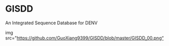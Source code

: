 # GISDD
An Integrated Sequence Database for DENV


img src="https://github.com/GuoXiang9399/GISDD/blob/master/GISDD_00.png“
